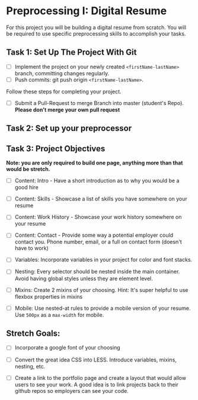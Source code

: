 # Preprocessing I: Digital Resume

For this project you will be building a digital resume from scratch. You will be required to use specific preprocessing skills to accomplish your tasks.  

## Task 1: Set Up The Project With Git

<!-- - [ ] Create a forked copy of this project. -->
<!-- - [ ] Add your project manager as collaborator on Github. -->
<!-- - [ ] Clone your OWN version of the repository (Not Lambda's by mistake!). -->
<!-- - [ ] Create a new branch: git checkout -b `<firstName-lastName>`. -->
- [ ] Implement the project on your newly created `<firstName-lastName>` branch, committing changes regularly.
- [ ] Push commits: git push origin `<firstName-lastName>`.
 
Follow these steps for completing your project.

- [ ] Submit a Pull-Request to merge <firstName-lastName> Branch into master (student's  Repo). **Please don't merge your own pull request**
<!-- - [ ] Add your project manager as a reviewer on the pull-request -->
<!-- - [ ] Your project manager will count the project as complete by merging the branch back into master. -->

## Task 2: Set up your preprocessor
<!-- * [ ] Verify that you have LESS installed correctly by running `lessc -v` in your terminal, if you don't get a version message back, reach out to your project manager for help. -->
<!-- * [ ] Open your terminal and navigate to your preprocessing project by using the `cd` command -->
<!-- * [ ] Once in your project's root folder, run the following command `less-watch-compiler less css index.less` -->
<!-- * [ ] Verify your compiler is working correctly by changing the `background-color` on the `html` selector to `red` -->
<!-- * [ ] Once you see the red screen, you can delete that style and you're ready to start on the next task -->

## Task 3: Project Objectives

<!-- * [ ] Review the [example resume](resume-example.png).  Notice how simplistic the example resume is.  Develop a simple layout of your choosing. If you are struggling to be creative, you may use the example resume as your design file.  -->
**Note: you are only required to build one page, anything more than that would be stretch.**
<!-- * [ ] The resume content will be provided by you. The content can be about you or a fictional character.  


***Fictional Chracter; Sokaran Trthorne, Hogwarts Professor of Nature Fighting Arts*** -->

<!-- * [ ] Content: Navigation - Build a simple navigation with 4 items of your choosing -->
* [ ] Content: Intro - Have a short introduction as to why you would be a good hire

* [ ] Content: Skills - Showcase a list of skills you have somewhere on your resume

* [ ] Content: Work History - Showcase your work history somewhere on your resume

* [ ] Content: Contact - Provide some way a potential employer could contact you.  Phone number, email, or a full on contact form (doesn't have to work)

* [ ] Variables: Incorporate variables in your project for color and font stacks.  

* [ ] Nesting: Every selector should be nested inside the main container.  Avoid having global styles unless they are element level.

* [ ] Mixins: Create 2 mixins of your choosing. Hint: It's super helpful to use flexbox properties in mixins

* [ ] Mobile: Use nested-at rules to provide a mobile version of your resume.  Use `500px` as a `max-width` for mobile. 

## Stretch Goals: 
* [ ] Incorporate a google font of your choosing
* [ ] Convert the great idea CSS into LESS.  Introduce variables, mixins, nesting, etc. 
* [ ] Create a link to the portfolio page and create a layout that would allow users to see your work.  A good idea is to link projects back to their github repos so employers can see your code.



